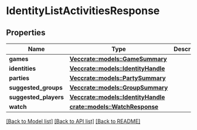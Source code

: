 # IdentityListActivitiesResponse

## Properties

Name | Type | Description | Notes
------------ | ------------- | ------------- | -------------
**games** | [**Vec<crate::models::GameSummary>**](GameSummary.md) |  | 
**identities** | [**Vec<crate::models::IdentityHandle>**](IdentityHandle.md) |  | 
**parties** | [**Vec<crate::models::PartySummary>**](PartySummary.md) |  | 
**suggested_groups** | [**Vec<crate::models::GroupSummary>**](GroupSummary.md) |  | 
**suggested_players** | [**Vec<crate::models::IdentityHandle>**](IdentityHandle.md) |  | 
**watch** | [**crate::models::WatchResponse**](WatchResponse.md) |  | 

[[Back to Model list]](../README.md#documentation-for-models) [[Back to API list]](../README.md#documentation-for-api-endpoints) [[Back to README]](../README.md)



